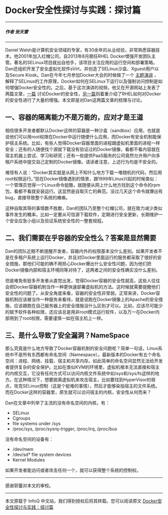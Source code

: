 # Docker安全性探讨与实践：探讨篇 

---

##### 作者 张天雷

---

Daniel Walsh是计算机安全领域的专家，有30余年的从业经验，非常熟悉容器技术。他2001年加入红帽公司，自2013年8月期任RHEL Docker增强开发团队主管。著名的SELinux项目就出自他手，该项目关注应用的运行空间和部署策略。Dan还组织开发了安全虚拟化软件sVirt，并创造了SELinux沙盒、Xguest用户以及Secure Kiosk。Dan在今年七月参加Docker大会的时候做了一个 [主题演讲](http://blog.docker.com/2014/07/new-dockercon-video-docker-security-renamed-from-docker-and-selinux/) ，解释了SELinux的工作原理，Docker如何在SELinux下运行以及强制访问控制是如何增强Docker安全性的。之后，基于这次演讲的视频，他又在开源网站上发表了两篇文章，[一篇](http://opensource.com/business/14/7/docker-security-selinux) 讨论Docker的安全性，[另一篇](http://opensource.com/business/14/9/security-for-docker)则着重介绍了RHEL如何对Docker的安全性进行了大量的增强。本文即是对Dan这两篇文章的梳理与讨论。

## 一、容器的隔离能力不是万能的，应对才是王道

相信很多开发者都默认Docker这样的容器是一种沙盒（sandbox）应用，也就是说他们可以用root权限在Docker中运行随便什么应用，而Docker有安全机制能保护宿主系统。比如，有些人觉得Docker容器里面的进程跟虚拟机里面的进程一样安全；还有的人随便找个源就下载没有验证过的Docker镜像，看都不看内容就在宿主机器上尝试、学习和研究；还有一些提供PaaS服务的公司竟然允许用户向多租户系统中提交自己定制的Docker镜像。请读者注意，上述行为均是不安全的。

难怪有人说：“Docker其实就是从网上不知什么地方下载一堆随机的代码，然后用root权限运行。”现在Docker镜像遇到的情景，跟1999年Linux兴起的时候类似：一个管理员觉得一个Linux命令挺酷，就随便从网上什么地方找到这个命令的rpm包，看都不看就安装运行。这显然是自取灭亡的典范。没过几天这个命令就爆出有bug，直接导致整个系统的瘫痪。

这种自取其辱的事情数不胜数，Dan的团队乃至整个红帽公司，就在致力减少类似事件发生的概率。比如一定要从可信源下载软件，定期进行安全更新，长期维护一个安全应急小组以及验证系统安全性的一整套规程。

## 二、我们需要在乎容器的安全性么？答案是显然需要

Dan的团队近期不断提醒开发者，容器内外的权限基本没什么差别。如果开发者不是在多租户系统上运行Docker，并且对Docker里面运行的服务都采取了很好的安全措施，那他们可能的确不用担心Docker爆出什么安全性问题，因为他们把Docker镜像内部和宿主环境同等对待了，这两者之间的安全性确实没什么差别。

但是难免有挺多开发者从直觉出发，觉得Docker容器的安全性就高，这些人往往会把Docker容器机制当作一种更快速部署虚拟机的方法。这时候就需要提醒他们安全性的问题了。从安全角度来看，容器的安全性非常弱。正常来讲，Docker容器机制应该被当作一种服务来看待，就是说跑在Docker镜像上的Apache的安全措施，应该跟跑在自己服务器上的安全措施没什么区别才可以。比如，应该尽可能少的赋予软件各种权限，还应该总是用非root模式运行软件，以及万一在Docker内部用到了root权限，需要谨慎一如在宿主机上一样。

## 三、是什么导致了安全漏洞？NameSpace

那么究竟是什么地方导致了Docker容器机制的安全问题呢？简单一句话，Linux系统中不是所有东西都有命名空间（Namespace）。最新版本的Docker有五个命名空间：进程、网络、挂载、宿主和共享内存。如此简单的命名空间显然无法给开发者提供复杂的安全保护。比如在类似KVM的环境里，虚拟机根本无法直接和宿主的内核交互，它没有任何方式可以访问内核文件系统中如/sys和/sys/fs这样的地方。在这种情况下，想要脱离虚拟机来攻击宿主，比如要找到HyperVisor的弱点，攻克SELinux控制（这是个挺难的事情），然后才能够染指宿主的文件系统。而在Docker这样的容器里，原生就可以访问宿主的内核，安全性从何而来？

Dan在文章中列举了主流的没有命名空间的内核，有：

- SELinux
- Cgroups
- file systems under /sys
- /proc/sys, /proc/sysrq-trigger, /proc/irq, /proc/bus

没有命名空间的设备有：

- /dev/mem
- /dev/sd* file system devices
- Kernel Modules

如果开发者能访问或者攻击任何一个，就可以获得整个系统的控制权。

---

感谢郭蕾对本文的审校。

---

本文原载于 InfoQ 中文站，我们得到授权后将其转载。您可以阅读原文 [Docker安全性探讨与实践：探讨篇](http://www.infoq.com/cn/news/2014/09/docker-safety)